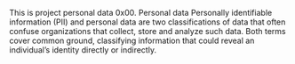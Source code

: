 This is project personal data 0x00. Personal data
Personally identifiable information (PII) and personal data are two classifications of data that often confuse organizations that collect, store and analyze such data. Both terms cover common ground, classifying information that could reveal an individual’s identity directly or indirectly. 
